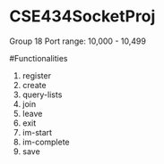 # CSE434SocketProj
Group 18
Port range: 10,000 - 10,499

#Functionalities
1.  register <contact-name> <IP-address> <port>
2.  create <contact-list-name>
3.  query-lists
4.  join <contact-list-name> <contact-name>
5.  leave <contact-list-name> <contact-name>
6.  exit <contact-name>
7.  im-start <contact-list-name>
8.  im-complete <contact-list-name> <contact-name>
9.  save <file-name>
